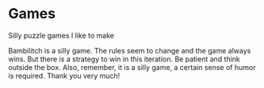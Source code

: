 # Games
Silly puzzle games I like to make

Bambilitch is a silly game. The rules seem to change and the game always wins. But there is a strategy to win in this iteration. Be patient and think outside the box. Also, remember, it is a silly game, a certain sense of humor is required. Thank you very much!

